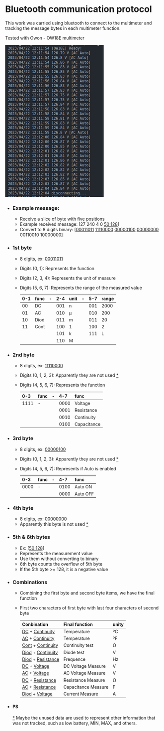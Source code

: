 # Bluetooth communication protocol 

This work was carried using bluetooth to connect to the multimeter and tracking the message bytes in each multimeter function.

Tested with Owon - OW18E multimeter

![](/screenshot/OW18E.png)

* ### Example message:

    * Receive a slice of byte with five positions
    * Example received message: [27 240 4 0 [50 128](#5th--6th-bytes)]
    * Convert to 8 digits binary: [[00011011](#1st-byte) [11110000](#2nd-byte) [00000100](#3rd-byte) [00000000](#4th-byte) 00110010 10000000]

* ### 1st byte

    * 8 digits, ex: [00011011](#example-message)
    * Digits (0, 1): Represents the function
    * Digits (2, 3, 4): Represents the unit of measure
    * Digits (5, 6, 7): Represents the range of the measured value

        | 0-1 | func | -   | 2-4 | unit | -   | 5-7 | range |
        | --- | ---  | --- | --- | ---  | --- | --- | ---   |
        | 00  | DC   |     | 001 | n    |     | 001 | 2000  |
        | 01  | AC   |     | 010 | µ    |     | 010 | 200   |
        | 10  | Diod |     | 011 | m    |     | 011 | 20    |
        | 11  | Cont |     | 100 | 1    |     | 100 | 2     |
        |     |      |     | 101 | k    |     | 111 | L     |
        |     |      |     | 110 | M    |     |     |       |

* ### 2nd byte

    * 8 digits, ex: [11110000](#example-message)
    * Digits (0, 1, 2, 3): Apparently they are not used [*](#ps)
    * Digits (4, 5, 6, 7): Represents the function

        | 0-3  | func | -   | 4-7  | func        |
        | ---  | ---  | --- | ---  | ---         |
        | 1111 | -    |     | 0000 | Voltage     |
        |      |      |     | 0001 | Resistance  |
        |      |      |     | 0010 | Continuity  |
        |      |      |     | 0100 | Capacitance |

* ### 3rd byte

    * 8 digits, ex: [00000100](#example-message)
    * Digits (0, 1, 2, 3): Apparently they are not used [*](#ps)
    * Digits (4, 5, 6, 7): Represents if Auto is enabled

        | 0-3  | func | -   | 4-7  | func     |
        | ---  | ---  | --- | ---  | ---      |
        | 0000 | -    |     | 0100 | Auto ON  |
        |      |      |     | 0000 | Auto OFF |

* ### 4th byte

    * 8 digits, ex: [00000000](#example-message)
    * Apparently this byte is not used [*](#ps)

* ### 5th & 6th bytes

    * Ex: [\[50 128\]](#example-message)
    * Represents the measurement value
    * Use them without converting to binary
    * 6th byte counts the overflow of 5th byte
    * If the 5th byte >= 128, it is a negative value

* ### Combinations

    * Combining the first byte and second byte items, we have the final function
    * First two characters of first byte with last four characters of second byte

        | Conbination                                 | Final function      | unity |
        | ---                                         | ---                 | ---   |
        | [DC](#1st-byte) + [Continuity](#2nd-byte)   | Temperature         | ºC    |
        | [AC](#1st-byte) + [Continuity](#2nd-byte)   | Temperature         | ºF    |
        | [Cont](#1st-byte) + [Continuity](#2nd-byte) | Continuity test     | Ω     |
        | [Diod](#1st-byte) + [Continuity](#2nd-byte) | Diode test          | V     |
        | [Diod](#1st-byte) + [Resistance](#2nd-byte) | Frequence           | Hz    |
        | [DC](#1st-byte) + [Voltage](#2nd-byte)      | DC Voltage Measure  | V     |
        | [AC](#1st-byte) + [Voltage](#2nd-byte)      | AC Voltage Measure  | V     |
        | [DC](#1st-byte) + [Resistance](#2nd-byte)   | Resistance Measure  | Ω     |
        | [AC](#1st-byte) + [Resistance](#2nd-byte)   | Capacitance Measure | F     |
        | [Diod](#1st-byte) + [Voltage](#2nd-byte)    | Current Measure     | A     |

* #### PS

    [\*](#ps) Maybe the unused data are used to represent other information that was not tracked, such as low battery, MIN, MAX, and others.